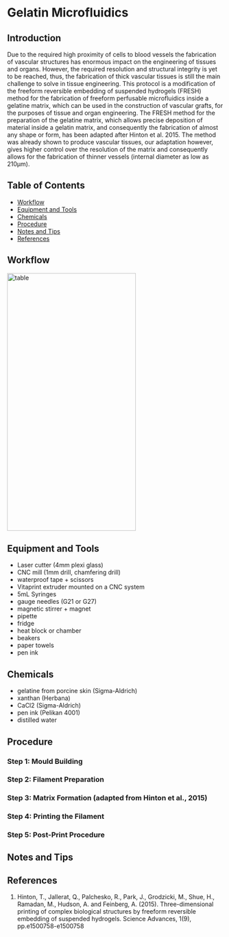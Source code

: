 # Gelatin Microfluidics
## Introduction

Due to the required high proximity of cells to blood vessels the fabrication of vascular structures has enormous impact on the engineering of tissues and organs. However, the required resolution and structural integrity is yet to be reached, thus, the fabrication of thick vascular tissues is still the main challenge to solve in tissue engineering.
This protocol is a modification of the freeform reversible embedding of suspended hydrogels (FRESH) method for the fabrication of freeform perfusable microfluidics inside a gelatine matrix, which can be used in the construction of vascular grafts, for the purposes of tissue and organ engineering.
The FRESH method for the preparation of the gelatine matrix, which allows precise deposition of material inside a gelatin matrix, and consequently the fabrication of almost any shape or form, has been adapted after Hinton et al. 2015. The method was already shown to produce vascular tissues, our adaptation however, gives higher control over the resolution of the matrix and consequently allows for the fabrication of thinner vessels (internal diameter as low as 210μm).

## Table of Contents
- [Workflow](#WORK)
- [Equipment and Tools](#EQUIP)
- [Chemicals](#CHEM)
- [Procedure](#PROCEDURE)
- [Notes and Tips](#TIPS)
- [References](#REF)


## Workflow <a id="WORK"></a>
<img src="https://user-images.githubusercontent.com/14543226/28706272-d824b230-7373-11e7-9c01-42fccb26888b.png" alt="table" width="300" height="600">

## Equipment and Tools <a id="EQUIP"></a>
- Laser cutter (4mm plexi glass)
- CNC mill (1mm drill, chamfering drill)
- waterproof tape + scissors
- Vitaprint extruder mounted on a CNC system
- 5mL Syringes
- gauge needles (G21 or G27)
- magnetic stirrer + magnet
- pipette
- fridge
- heat block or chamber
- beakers
- paper towels
- pen ink


## Chemicals <a id="CHEM"></a>
- gelatine from porcine skin (Sigma-Aldrich)
- xanthan (Herbana)
- CaCl2 (Sigma-Aldrich)
- pen ink (Pelikan 4001)
- distilled water

## Procedure <a id="PROCEDURE"></a>

### Step 1: Mould Building

### Step 2: Filament Preparation

### Step 3: Matrix Formation (adapted from Hinton et al., 2015)

### Step 4: Printing the Filament

### Step 5: Post-Print Procedure

## Notes and Tips <a id="TIPS"></a>

## References <a id="REF"></a>
1. Hinton, T., Jallerat, Q., Palchesko, R., Park, J., Grodzicki, M., Shue, H., Ramadan, M., Hudson, A. and Feinberg, A. (2015). Three-dimensional printing of complex biological structures by freeform reversible embedding of suspended hydrogels. Science Advances, 1(9), pp.e1500758-e1500758

